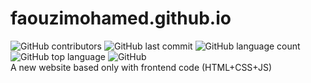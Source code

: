 # faouzimohamed.github.io   
![GitHub contributors](https://img.shields.io/github/contributors/faouzimohamed/faouzimohamed.github.io?logo=github&style=plastic)  ![GitHub last commit](https://img.shields.io/github/last-commit/faouzimohamed/faouzimohamed.github.io?color=%23952&style=plastic)  ![GitHub language count](https://img.shields.io/github/languages/count/faouzimohamed/faouzimohamed.github.io?color=%23382&style=plastic)  ![GitHub top language](https://img.shields.io/github/languages/top/faouzimohamed/faouzimohamed.github.io?color=%23379&style=plastic)   ![GitHub](https://img.shields.io/github/license/faouzimohamed/faouzimohamed.github.io?logo=gnu&logoColor=%232f2&style=plastic)  
A new website based only with frontend code (HTML+CSS+JS)
